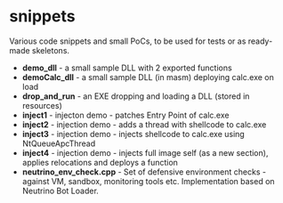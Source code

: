 # snippets
Various code snippets and small PoCs, to be used for tests or as ready-made skeletons.
+ <b>demo_dll</b> - a small sample DLL with 2 exported functions
+ <b>demoCalc_dll</b> - a small sample DLL (in masm) deploying calc.exe on load
+ <b>drop_and_run</b> - an EXE dropping and loading a DLL (stored in resources)
+ <b>inject1</b> - injecton demo - patches Entry Point of calc.exe
+ <b>inject2</b> - injection demo - adds a thread with shellcode to calc.exe
+ <b>inject3</b> - injection demo - injects shellcode to calc.exe using NtQueueApcThread
+ <b>inject4</b> - injection demo - injects full image self (as a new section), applies relocations and deploys a function
+ <b>neutrino_env_check.cpp</b> - Set of defensive environment checks - against VM, sandbox, monitoring tools etc. Implementation based on Neutrino Bot Loader.
